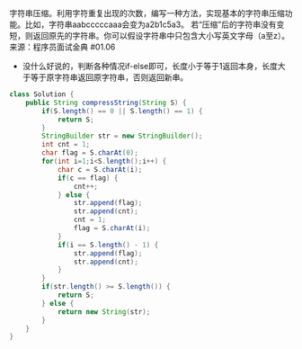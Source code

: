 字符串压缩。利用字符重复出现的次数，编写一种方法，实现基本的字符串压缩功能。比如，字符串aabcccccaaa会变为a2b1c5a3。
若“压缩”后的字符串没有变短，则返回原先的字符串。你可以假设字符串中只包含大小写英文字母（a至z）。  
来源：程序员面试金典 #01.06  
- 没什么好说的，判断各种情况if-else即可，长度小于等于1返回本身，长度大于等于原字符串返回原字符串，否则返回新串。
```java
class Solution {
    public String compressString(String S) {
        if(S.length() == 0 || S.length() == 1) {
            return S;
        }
        StringBuilder str = new StringBuilder();
        int cnt = 1;
        char flag = S.charAt(0);
        for(int i=1;i<S.length();i++) {
            char c = S.charAt(i);
            if(c == flag) {
                cnt++;
            } else {
                str.append(flag);
                str.append(cnt);
                cnt = 1;
                flag = S.charAt(i);
            }
            if(i == S.length() - 1) {
                str.append(flag);
                str.append(cnt);
            }
        }
        if(str.length() >= S.length()) {
            return S;
        } else {
            return new String(str);
        }
    }
}
```
